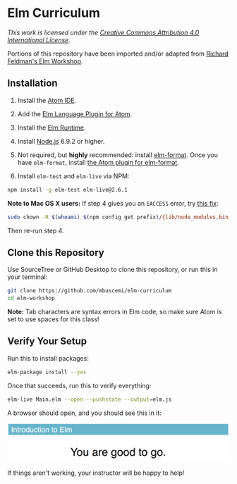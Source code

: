 # Elm Curriculum

<em>This work is licensed under the <a rel="license" href="http://creativecommons.org/licenses/by/4.0/">Creative Commons Attribution 4.0 International License</a>.</em>

Portions of this repository have been imported and/or adapted from [Richard Feldman's Elm Workshop](https://github.com/rtfeldman/elm-workshop).

## Installation

1. Install the [Atom IDE](https://atom.io/).

2. Add the [Elm Language Plugin for Atom](https://atom.io/packages/language-elm).

3. Install the [Elm Runtime](https://guide.elm-lang.org/install.html).

4. Install [Node.js](http://nodejs.org) 6.9.2 or higher.

5. Not required, but **highly** recommended: install [elm-format](https://github.com/avh4/elm-format#installation-). Once you have `elm-format`, install [the Atom plugin for elm-format](https://atom.io/packages/elm-format).

6. Install `elm-test` and `elm-live` via NPM:

```bash
npm install -g elm-test elm-live@2.6.1
```

**Note to Mac OS X users:** If step 4 gives you an `EACCESS` error, try [this fix](https://docs.npmjs.com/getting-started/fixing-npm-permissions):

```bash
sudo chown -R $(whoami) $(npm config get prefix)/{lib/node_modules,bin,share}
```

Then re-run step 4.

## Clone this Repository

Use SourceTree or GitHub Desktop to clone this repository, or run this in your terminal:

```bash
git clone https://github.com/mbuscemi/elm-curriculum
cd elm-workshop
```

**Note:** Tab characters are syntax errors in Elm code, so make sure Atom is set to use spaces for this class!

## Verify Your Setup

Run this to install packages:

```bash
elm-package install --yes
```

Once that succeeds, run this to verify everything:

```bash
elm-live Main.elm --open --pushstate --output=elm.js
```

A browser should open, and you should see this in it:

![](images/startup-verification.png)

If things aren't working, your instructor will be happy to help!
